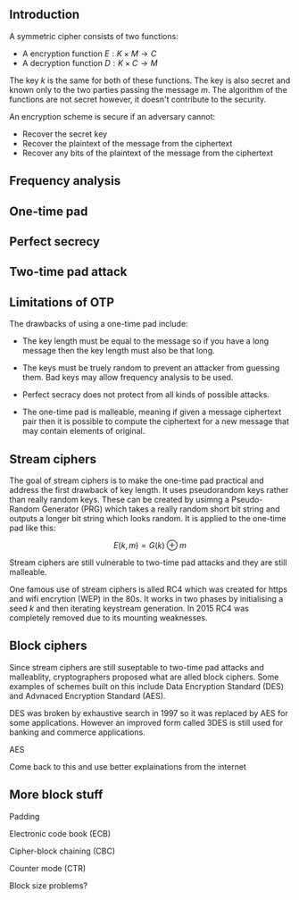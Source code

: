 ## Introduction

A symmetric cipher consists of two functions:

- A encryption function $E: K \times M \to C$
- A decryption function $D: K \times C \to M$

The key $k$ is the same for both of these functions. The key is also secret and known only to the two parties passing the message $m$. The algorithm of the functions are not secret however, it doesn't contribute to the security.

An encryption scheme is secure if an adversary cannot:

- Recover the secret key
- Recover the plaintext of the message from the ciphertext
- Recover any bits of the plaintext of the message from the ciphertext

## Frequency analysis

## One-time pad

## Perfect secrecy

## Two-time pad attack

## Limitations of OTP

The drawbacks of using a one-time pad include:

- The key length must be equal to the message so if you have a long message then the key length must also be that long.

- The keys must be truely random to prevent an attacker from guessing them. Bad keys may allow frequency analysis to be used.

- Perfect secracy does not protect from all kinds of possible attacks.

- The one-time pad is malleable, meaning if given a message ciphertext pair then it is possible to compute the ciphertext for a new message that may contain elements of original.

## Stream ciphers

The goal of stream ciphers is to make the one-time pad practical and address the first drawback of key length. It uses pseudorandom keys rather than really random keys. These can be created by usimng a Pseudo-Random Generator (PRG) which takes a really random short bit string and outputs a longer bit string which looks random. It is applied to the one-time pad like this:

$$E(k,m) = G(k) \oplus m$$

Stream ciphers are still vulnerable to two-time pad attacks and they are still malleable.

One famous use of stream ciphers is alled RC4 which was created for https and wifi encrytion (WEP) in the 80s. It works in two phases by initialising a seed $k$ and then iterating keystream generation. In 2015 RC4 was completely removed due to its mounting weaknesses.

## Block ciphers

Since stream ciphers are still suseptable to two-time pad attacks and malleablity, cryptographers proposed what are alled block ciphers. Some examples of schemes built on this include Data Encryption Standard (DES) and Advnaced Encryption Standard (AES).

DES was broken by exhaustive search in 1997 so it was replaced by AES for some applications. However an improved form called 3DES is still used for banking and commerce applications.

AES

Come back to this and use better explainations from the internet 

## More block stuff

Padding

Electronic code book (ECB)

Cipher-block chaining (CBC)

Counter mode (CTR)

Block size problems?

<!-- ## Key management -->

